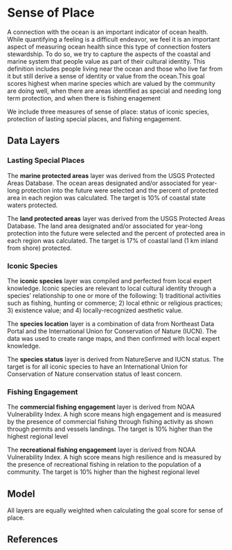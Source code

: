 # Sense of Place

A connection with the ocean is an important indicator of ocean health. While quantifying a feeling is a difficult endeavor, we feel it is an important aspect of measuring ocean health since this type of connection fosters stewardship. To do so, we try to capture the aspects of the coastal and marine system that people value as part of their cultural identity. This definition includes people living near the ocean and those who live far from it but still derive a sense of identity or value from the ocean.This goal scores highest when marine species which are valued by the community are doing well, when there are areas identified as special and needing long term protection, and when there is fishing enagement

We include three measures of sense of place: status of iconic species, protection of lasting special places, and fishing engagement.

## Data Layers

### Lasting Special Places

The **marine protected areas** layer was derived from the USGS Protected Areas Database. The ocean areas designated and/or associated for year-long protection into the future were selected and the percent of protected area in each region was calculated. The target is 10% of coastal state waters protected.

The **land protected areas** layer was derived from the USGS Protected Areas Database. The land area designated and/or associated for year-long protection into the future were selected and the percent of protected area in each region was calculated. The target is 17% of coastal land (1 km inland from shore) protected.

### Iconic Species

The **iconic species** layer was compiled and perfected from local expert knowledge. Iconic species are relevant to local cultural identity through a species’ relationship to one or more of the following: 1) traditional activities such as fishing, hunting or commerce; 2) local ethnic or religious practices; 3) existence value; and 4) locally-recognized aesthetic value.

The **species location** layer is a combination of data from Northeast Data Portal and the International Union for Conservation of Nature (IUCN). The data was used to create range maps, and then confirmed with local expert knowledge.

The **species status** layer is derived from NatureServe and IUCN status. The target is for all iconic species to have an International Union for Conservation of Nature conservation status of least concern.

### Fishing Engagement

The **commercial fishing engagement** layer is derived from NOAA Vulnerability Index. A high score means high engagement and is measured by the presence of commercial fishing through fishing activity as shown through permits and vessels landings. The target is 10% higher than the highest regional level

The **recreational fishing engagement** layer is derived from NOAA Vulnerability Index. A high score means high resilience and is measured by the presence of recreational fishing in relation to the population of a community. The target is 10% higher than the highest regional level

## Model

All layers are equally weighted when calculating the goal score for sense of place.

## References